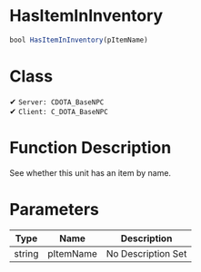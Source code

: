 # HasItemInInventory
```js	
bool HasItemInInventory(pItemName)
```
# Class
✔ `Server: CDOTA_BaseNPC`  
✔ `Client: C_DOTA_BaseNPC`  

# Function Description
See whether this unit has an item by name.
# Parameters
Type|Name|Description
--|--|--
string|pItemName|No Description Set
